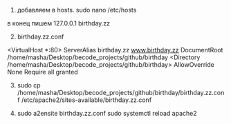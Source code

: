 1. добавляем в hosts.
sudo nano /etc/hosts

в конец пишем
127.0.0.1 birthday.zz

2. birthday.zz.conf

<VirtualHost *:80>
  ServerAlias birthday.zz www.birthday.zz
  DocumentRoot /home/masha/Desktop/becode_projects/github/birthday
  <Directory /home/masha/Desktop/becode_projects/github/birthday>
    AllowOverride None
    Require all granted
  </Directory>
</VirtualHost>


3. sudo cp /home/masha/Desktop/becode_projects/github/birthday/birthday.zz.conf /etc/apache2/sites-available/birthday.zz.conf


4. sudo a2ensite birthday.zz.conf
sudo systemctl reload apache2
